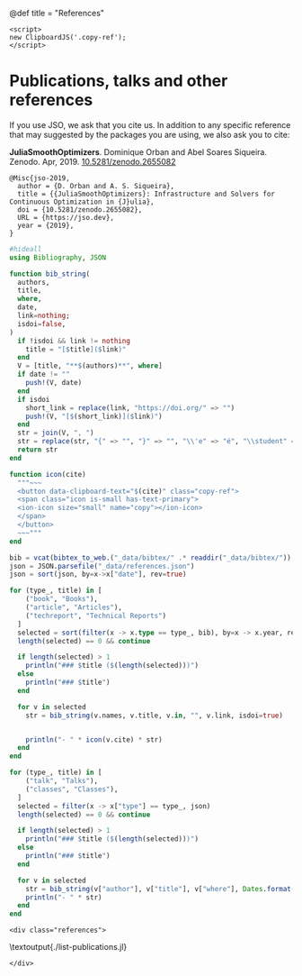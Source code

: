 @def title = "References"

~~~
<script>
new ClipboardJS('.copy-ref');
</script>
~~~

# Publications, talks and other references

If you use JSO, we ask that you cite us. In addition to any specific reference that may suggested by the packages you are using, we also ask you to cite:

**JuliaSmoothOptimizers**. Dominique Orban and Abel Soares Siqueira. Zenodo. Apr, 2019. [10.5281/zenodo.2655082](https://doi.org/10.5281/zenodo.2655082)

```plaintext
@Misc{jso-2019,
  author = {D. Orban and A. S. Siqueira},
  title = {{JuliaSmoothOptimizers}: Infrastructure and Solvers for Continuous Optimization in {J}ulia},
  doi = {10.5281/zenodo.2655082},
  URL = {https://jso.dev},
  year = {2019},
}
```

```julia:./list-publications.jl
#hideall
using Bibliography, JSON

function bib_string(
  authors,
  title,
  where,
  date,
  link=nothing;
  isdoi=false,
)
  if !isdoi && link != nothing
    title = "[$title]($link)"
  end
  V = [title, "**$(authors)**", where]
  if date != ""
    push!(V, date)
  end
  if isdoi
    short_link = replace(link, "https://doi.org/" => "")
    push!(V, "[$(short_link)]($link)")
  end
  str = join(V, ", ")
  str = replace(str, "{" => "", "}" => "", "\\'e" => "é", "\\student" => "")
  return str
end

function icon(cite)
  """~~~
  <button data-clipboard-text="$(cite)" class="copy-ref">
  <span class="icon is-small has-text-primary">
  <ion-icon size="small" name="copy"></ion-icon>
  </span>
  </button>
  ~~~"""
end

bib = vcat(bibtex_to_web.("_data/bibtex/" .* readdir("_data/bibtex/"))...)
json = JSON.parsefile("_data/references.json")
json = sort(json, by=x->x["date"], rev=true)

for (type_, title) in [
    ("book", "Books"),
    ("article", "Articles"),
    ("techreport", "Technical Reports")
  ]
  selected = sort(filter(x -> x.type == type_, bib), by=x -> x.year, rev=true)
  length(selected) == 0 && continue

  if length(selected) > 1
    println("### $title ($(length(selected)))")
  else
    println("### $title")
  end

  for v in selected
    str = bib_string(v.names, v.title, v.in, "", v.link, isdoi=true)


    println("- " * icon(v.cite) * str)
  end
end

for (type_, title) in [
    ("talk", "Talks"),
    ("classes", "Classes"),
  ]
  selected = filter(x -> x["type"] == type_, json)
  length(selected) == 0 && continue

  if length(selected) > 1
    println("### $title ($(length(selected)))")
  else
    println("### $title")
  end

  for v in selected
    str = bib_string(v["author"], v["title"], v["where"], Dates.format(Date(v["date"]), "yyyy-u-d"), get(v, "link", nothing))
    println("- " * str)
  end
end
```

~~~
<div class="references">
~~~

\textoutput{./list-publications.jl}

~~~
</div>
~~~
